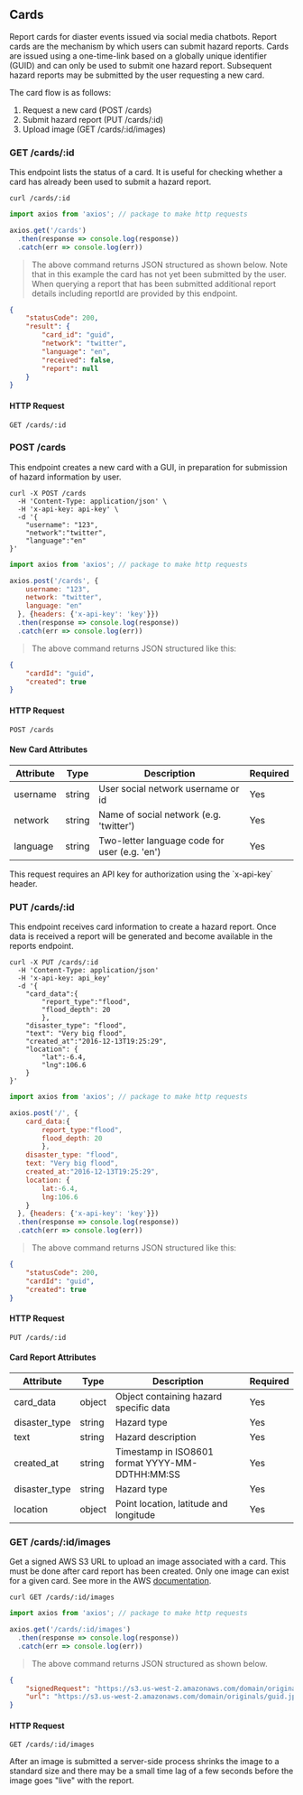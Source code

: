## Cards

Report cards for diaster events issued via social media chatbots. Report cards are the mechanism by which users can submit hazard reports. Cards are issued using a one-time-link based on a globally unique identifier (GUID) and can only be used to submit one hazard report. Subsequent hazard reports may be submitted by the user requesting a new card.

The card flow is as follows:

1. Request a new card (POST /cards)
2. Submit hazard report (PUT /cards/:id)
3. Upload image (GET /cards/:id/images)


### GET /cards/:id

This endpoint lists the status of a card. It is useful for checking whether a card has already been used to submit a hazard report.

```shell
curl /cards/:id
```

```javascript
import axios from 'axios'; // package to make http requests

axios.get('/cards')
  .then(response => console.log(response))
  .catch(err => console.log(err))
```

> The above command returns JSON structured as shown below. Note that in this example the card has not yet been submitted by the user. When querying a report that has been submitted additional report details including reportId are provided by this endpoint.

```json
{
    "statusCode": 200,
    "result": {
        "card_id": "guid",
        "network": "twitter",
        "language": "en",
        "received": false,
        "report": null
    }
}
```

#### HTTP Request

`GET /cards/:id`

### POST /cards

This endpoint creates a new card with a GUI, in preparation for submission of hazard information by user.

```shell
curl -X POST /cards
  -H 'Content-Type: application/json' \
  -H 'x-api-key: api-key' \
  -d '{
    "username": "123",
    "network":"twitter",
    "language":"en"
}' 
```

```javascript
import axios from 'axios'; // package to make http requests

axios.post('/cards', {
    username: "123",
    network: "twitter",
    language: "en"
  }, {headers: {'x-api-key': 'key'}})
  .then(response => console.log(response))
  .catch(err => console.log(err))
```

> The above command returns JSON structured like this:

```json
{
    "cardId": "guid",
    "created": true
}
```

#### HTTP Request
`POST /cards`

#### New Card Attributes
Attribute | Type | Description | Required |
--------- | ---- | ----------- | -------- |
username | string | User social network username or id | Yes 
network | string | Name of social network (e.g. 'twitter') | Yes 
language | string | Two-letter language code for user (e.g. 'en') | Yes 

<aside class="success">
This request requires an API key for authorization using the `x-api-key` header.
</aside>

### PUT /cards/:id

This endpoint receives card information to create a hazard report. Once data is received a report will be generated and become available in the reports endpoint.

```shell
curl -X PUT /cards/:id
  -H 'Content-Type: application/json'
  -H 'x-api-key: api_key' 
  -d '{
    "card_data":{
    	"report_type":"flood",
    	"flood_depth": 20
    	},
    "disaster_type": "flood",
    "text": "Very big flood",
    "created_at":"2016-12-13T19:25:29",
    "location": {
        "lat":-6.4,
        "lng":106.6
    }
}' 
```

```javascript
import axios from 'axios'; // package to make http requests

axios.post('/', {
    card_data:{
    	report_type:"flood",
    	flood_depth: 20
    	},
    disaster_type: "flood",
    text: "Very big flood",
    created_at:"2016-12-13T19:25:29",
    location: {
        lat:-6.4,
        lng:106.6
    }
  }, {headers: {'x-api-key': 'key'}})
  .then(response => console.log(response))
  .catch(err => console.log(err))
```

> The above command returns JSON structured like this:

```json
{
    "statusCode": 200,
    "cardId": "guid",
    "created": true
}
```

#### HTTP Request
`PUT /cards/:id`

#### Card Report Attributes
Attribute | Type | Description | Required |
--------- | ---- | ----------- | -------- |
card_data | object | Object containing hazard specific data | Yes 
disaster_type | string | Hazard type | Yes 
text | string | Hazard description | Yes 
created_at | string | Timestamp in ISO8601 format YYYY-MM-DDTHH:MM:SS | Yes 
disaster_type | string | Hazard type | Yes 
location | object | Point location, latitude and longitude | Yes


### GET /cards/:id/images

Get a signed AWS S3 URL to upload an image associated with a card. This must be done after card report has been created. Only one image can exist for a given card. See more in the AWS [documentation](https://docs.aws.amazon.com/AWSJavaScriptSDK/latest/AWS/S3.html#getSignedUrl-property).

```shell
curl GET /cards/:id/images
```

```javascript
import axios from 'axios'; // package to make http requests

axios.get('/cards/:id/images')
  .then(response => console.log(response))
  .catch(err => console.log(err))
```

> The above command returns JSON structured as shown below.

```json
{
    "signedRequest": "https://s3.us-west-2.amazonaws.com/domain/originals/guid.jpeg?aws-signature",
    "url": "https://s3.us-west-2.amazonaws.com/domain/originals/guid.jpeg"
}
```

#### HTTP Request
`GET /cards/:id/images`

<aside class="notice">
After an image is submitted a server-side process shrinks the image to a standard size and there may be a small time lag of a few seconds before the image goes "live" with the report.
</aside>